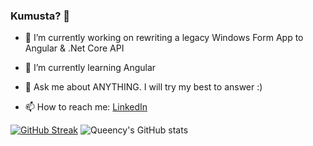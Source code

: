 ### Kumusta? 👋

<!--
**queency-koh/queency-koh** is a ✨ _special_ ✨ repository because its `README.md` (this file) appears on your GitHub profile.
-->

- 🔭 I’m currently working on rewriting a legacy Windows Form App to Angular & .Net Core API

- 🌱 I’m currently learning Angular

- 💬 Ask me about ANYTHING. I will try my best to answer :)

- 📫 How to reach me: [LinkedIn](https://www.linkedin.com/in/queencykoh)

[![GitHub Streak](http://github-readme-streak-stats.herokuapp.com?user=queency-koh&theme=dark)](https://git.io/streak-stats)
![Queency's GitHub stats](https://github-readme-stats.vercel.app/api?username=queency-koh&theme=dark&show_icons=true)

